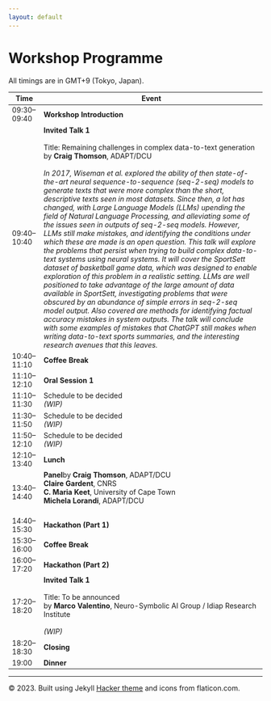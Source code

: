 ```yaml
---
layout: default
---
```

 <div class="forms-container">

 <!-- <div class="forms">
    <img src="assets/images/github-logo.png">
    <a href="https://github.com/practicald2t/hackathon/">
    <p style="font-size: large">Hackathon – Github</p>
    </a>
</div> -->
</div>


# Workshop Programme
All timings are in GMT+9 (Tokyo, Japan).

| Time         | Event                    |
| -------------| -------------------------|
| 09:30–09:40 | **Workshop Introduction** |
| 09:40–10:40 | **Invited Talk 1**<br> <br> Title: Remaining challenges in complex data-to-text generation<br>by **Craig Thomson**, ADAPT/DCU<br> <br> <em>In 2017, Wiseman et al. explored the ability of then state-of-the-art neural sequence-to-sequence (seq-2-seq) models to generate texts that were more complex than the short, descriptive texts seen in most datasets.  Since then, a lot has changed, with Large Language Models (LLMs) upending the field of Natural Language Processing, and alleviating some of the issues seen in outputs of seq-2-seq models.  However, LLMs still make mistakes, and identifying the conditions under which these are made is an open question.  This talk will explore the problems that persist when trying to build complex data-to-text systems using neural systems.  It will cover the SportSett dataset of basketball game data, which was designed to enable exploration of this problem in a realistic setting.  LLMs are well positioned to take advantage of the large amount of data available in SportSett, investigating problems that were obscured by an abundance of simple errors in seq-2-seq model output.  Also covered are methods for identifying factual accuracy mistakes in system outputs.  The talk will conclude with some examples of mistakes that ChatGPT still makes when writing data-to-text sports summaries, and the interesting research avenues that this leaves.</em><br> | <img src="/assets/images/2024/Craig Thomson - fit.png" alt="ALT: Invited speaker propic" style="width: 1250px; height: 1250;"> |
| 10:40–11:10 | **Coffee Break** |
| 11:10–12:10 | **Oral Session 1** |
| 11:10–11:30 | Schedule to be decided <br> *(WIP)* |
| 11:30–11:50 | Schedule to be decided <br> *(WIP)* |
| 11:50–12:10 | Schedule to be decided <br> *(WIP)* |
| 12:10–13:40 | **Lunch** |
| 13:40–14:40 | **Panel**by **Craig Thomson**, ADAPT/DCU <br> **Claire Gardent**, CNRS <br> **C. Maria Keet**, University of Cape Town <br> **Michela Lorandi**, ADAPT/DCU <br><br>|
| 14:40–15:30 | **Hackathon (Part 1)** |
| 15:30–16:00 | **Coffee Break** |
| 16:00–17:20 | **Hackathon (Part 2)** |
| 17:20–18:20 | **Invited Talk 1**<br> <br> Title: To be announced<br>by **Marco Valentino**,  Neuro-Symbolic AI Group / Idiap Research Institute<br> <br> <em>(WIP)</em><br> | <img src="/assets/images/2024/Marco Valentino - fit.png" alt="ALT: Invited speaker propic" style="width: 1250px; height: 1250;"> |
| 18:20–18:30 | **Closing** |
| 19:00 | **Dinner** |



<hr>
<div class="footer">
    © 2023. Built using Jekyll <a href="https://github.com/pages-themes/hacker">Hacker theme</a> and icons from flaticon.com.
  </div>
